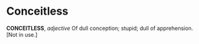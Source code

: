 # Conceitless

**CONCEITLESS**, _adjective_ Of dull conception; stupid; dull of apprehension. \[Not in use.\]